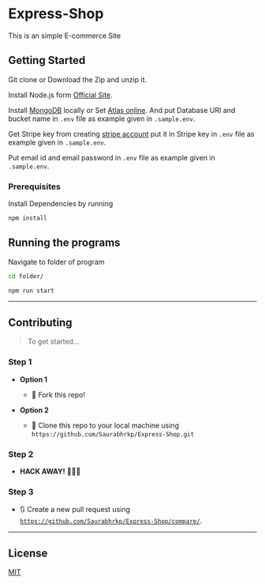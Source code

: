 # Express-Shop

This is an simple E-commerce Site

## Getting Started

Git clone or Download the Zip and unzip it.

Install Node.js form [Official Site](https://nodejs.org/en/download/).

Install [MongoDB](https://www.mongodb.com/) locally or Set [Atlas online](https://www.mongodb.com/cloud/atlas/signup). And put Database URI and bucket name in `.env` file as example given in `.sample.env`.

Get Stripe key from creating [stripe account](https://stripe.com/docs/api) put it in Stripe key in `.env` file as example given in `.sample.env`.

Put email id and email password in `.env` file as example given in `.sample.env`.

### Prerequisites

Install Dependencies by running

```bash
npm install
```

## Running the programs

Navigate to folder of program

```bash
cd folder/

npm run start
```
---

## Contributing

> To get started...

### Step 1

- **Option 1**
    - 🍴 Fork this repo!

- **Option 2**
    - 👯 Clone this repo to your local machine using `https://github.com/Saurabhrkp/Express-Shop.git`

### Step 2

- **HACK AWAY!** 🔨🔨🔨

### Step 3

- 🔃 Create a new pull request using <a href="https://github.com/Saurabhrkp/Express-Shop/compare/" target="_blank">`https://github.com/Saurabhrkp/Express-Shop/compare/`</a>.

---

## License
[MIT](https://choosealicense.com/licenses/mit/)